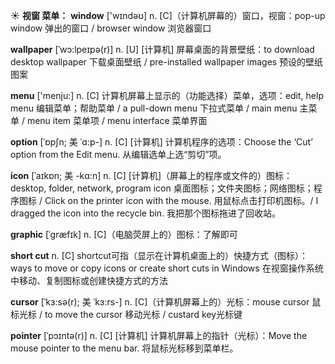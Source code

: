 ☀ <span class="category">**视窗 菜单：**</span>
<span class="vocabulary">**window**</span> ['wɪndəʊ] 
<span class="definition">n. [C]（计算机屏幕的）窗口，视窗：</span>pop-up window 弹出的窗口 / browser window 浏览器窗口
           
<span class="vocabulary">**wallpaper**</span> [ˈwɔ:lpeɪpə(r)]
<span class="definition">n. [U] [计算机] 屏幕桌面的背景壁纸：</span>to download desktop wallpaper 下载桌面壁纸 / pre-installed wallpaper images 预设的壁纸图案

<span class="vocabulary">**menu**</span> ['menju:] 
<span class="definition">n. [C] 计算机屏幕上显示的（功能选择）菜单，选项：</span>edit, help menu 编辑菜单；帮助菜单 / a pull-down menu 下拉式菜单 / main menu 主菜单 / menu item 菜单项 / menu interface 菜单界面
                      
<span class="vocabulary">**option**</span> [ˈɒpʃn; 美 ˈɑ:p-]
<span class="definition">n. [C] [计算机] 计算机程序的选项：</span>Choose the ‘Cut’ option from the Edit menu. 从编辑选单上选“剪切”项。
 
<span class="vocabulary">**icon**</span> [ˈaɪkɒn; 美 -kɑ:n]
<span class="definition">n. [C] [计算机]（屏幕上的程序或文件的）图标：</span>desktop, folder, network, program icon 桌面图标；文件夹图标；网络图标；程序图标 / Click on the printer icon with the mouse. 用鼠标点击打印机图标。/ I dragged the icon into the recycle bin. 我把那个图标拖进了回收站。
                     
<span class="vocabulary">**graphic**</span> [ˈgræfɪk]
<span class="definition">n. [C]（电脑荧屏上的）图标：</span>了解即可 

<span class="vocabulary">**short cut**</span>
<span class="definition">n. [C] shortcut可指（显示在计算机桌面上的）快捷方式（图标）：</span>ways to move or copy icons or create short cuts in Windows 在视窗操作系统中移动、复制图标或创建快捷方式的方法
           
<span class="vocabulary">**cursor**</span> [ˈkɜ:sə(r); 美 ˈkɜ:rs-]
<span class="definition">n. [C]（计算机屏幕上的）光标：</span>mouse cursor 鼠标光标 / to move the cursor 移动光标 / custard key光标键
           
<span class="vocabulary">**pointer**</span> [ˈpɔɪntə(r)]
<span class="definition">n. [C] [计算机] 计算机屏幕上的指针（光标）：</span>Move the mouse pointer to the menu bar. 将鼠标光标移到菜单栏。
 